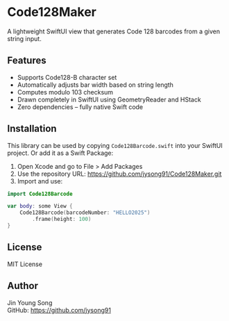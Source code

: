 Code128Maker
============

A lightweight SwiftUI view that generates Code 128 barcodes from a given string input.

Features
--------
- Supports Code128-B character set
- Automatically adjusts bar width based on string length
- Computes modulo 103 checksum
- Drawn completely in SwiftUI using GeometryReader and HStack
- Zero dependencies – fully native Swift code

Installation
------------
This library can be used by copying `Code128Barcode.swift` into your SwiftUI project.
Or add it as a Swift Package:

1. Open Xcode and go to File > Add Packages
2. Use the repository URL: https://github.com/jysong91/Code128Maker.git
3. Import and use:

```swift
import Code128Barcode

var body: some View {
    Code128Barcode(barcodeNumber: "HELLO2025")
        .frame(height: 100)
}
```

License
-------
MIT License

Author
------
Jin Young Song  
GitHub: https://github.com/jysong91  
